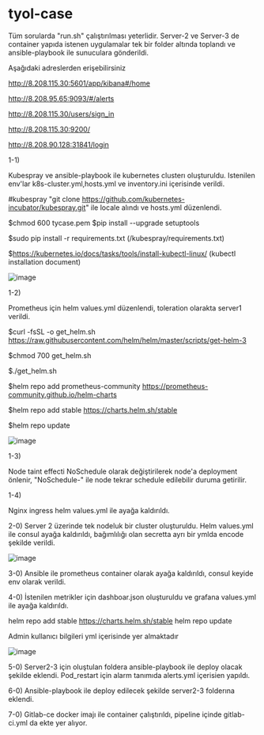 # tyol-case

Tüm sorularda "run.sh" çalıştırılması yeterlidir.
Server-2 ve Server-3 de container yapıda istenen uygulamalar tek bir folder altında toplandı ve ansible-playbook ile sunuculara gönderildi.


Aşağıdaki adreslerden erişebilirsiniz

http://8.208.115.30:5601/app/kibana#/home

http://8.208.95.65:9093/#/alerts

http://8.208.115.30/users/sign_in

http://8.208.115.30:9200/

http://8.208.90.128:31841/login

1-1) 

Kubespray ve ansible-playbook ile kubernetes clusterı oluşturuldu. Istenilen env'lar k8s-cluster.yml,hosts.yml ve inventory.ini içerisinde verildi.

#kubespray "git clone https://github.com/kubernetes-incubator/kubespray.git" ile locale alındı ve hosts.yml düzenlendi.

$chmod 600 tycase.pem
$pip install --upgrade setuptools

$sudo pip install -r requirements.txt  (/kubespray/requirements.txt)

$https://kubernetes.io/docs/tasks/tools/install-kubectl-linux/    (kubectl installation document)

![image](https://user-images.githubusercontent.com/47417469/116604249-89ca5980-a936-11eb-8ea8-5d379145695b.png)



1-2) 

Prometheus için helm values.yml düzenlendi, toleration olarakta server1 verildi.

$curl -fsSL -o get_helm.sh https://raw.githubusercontent.com/helm/helm/master/scripts/get-helm-3

$chmod 700 get_helm.sh

$./get_helm.sh

$helm repo add prometheus-community https://prometheus-community.github.io/helm-charts

$helm repo add stable https://charts.helm.sh/stable

$helm repo update

![image](https://user-images.githubusercontent.com/47417469/116604873-63f18480-a937-11eb-9c92-2cedb4fb71c3.png)


1-3) 

Node taint effecti NoSchedule olarak değiştirilerek node'a deployment önlenir, "NoSchedule-" ile node tekrar schedule edilebilir duruma getirilir.

1-4) 

Nginx ingress helm values.yml ile ayağa kaldırıldı.


2-0)
Server 2 üzerinde tek nodeluk bir cluster oluşturuldu. Helm values.yml ile consul ayağa kaldırıldı, bağımlılığı olan secretta ayrı bir ymlda encode şekilde verildi.


![image](https://user-images.githubusercontent.com/47417469/116711958-08c59d80-a9dc-11eb-928a-a67047836aea.png)



3-0) 
Ansible ile prometheus container olarak ayağa kaldırıldı, consul keyide env olarak verildi.

4-0)
İstenilen metrikler için dashboar.json oluşturuldu ve grafana  values.yml ile ayağa kaldırıldı.

helm repo add stable https://charts.helm.sh/stable
helm repo update

Admin kullanıcı bilgileri yml içerisinde yer almaktadır

![image](https://user-images.githubusercontent.com/47417469/116751331-8903f700-aa0c-11eb-8c53-8be15c9f7c67.png)


5-0)
Server2-3 için oluştulan foldera ansible-playbook ile deploy olacak şekilde eklendi. Pod_restart için alarm tanımıda alerts.yml içerisien yapıldı.

6-0)
Ansible-playbook ile deploy edilecek şekilde server2-3 folderına eklendi.

7-0)
Gitlab-ce docker imajı ile container çalıştırıldı, pipeline içinde gitlab-ci.yml da ekte yer alıyor.

